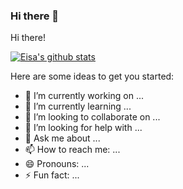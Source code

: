### Hi there 👋
Hi there!

[![Eisa's github stats](https://github-readme-stats.vercel.app/api?username=eisaadil&count_private=true&show_icons=true&theme=radical&hide_rank=false)](https://github.com/eisaadil/github-readme-stats)

<!-- [![Top Langs](https://github-readme-stats.vercel.app/api/top-langs/?username=eisaadil)](https://github.com/eisaadil/github-readme-stats)
 -->
<!--
**eisaadil/eisaadil** is a ✨ _special_ ✨ repository because its `README.md` (this file) appears on your GitHub profile.
-->

Here are some ideas to get you started:

- 🔭 I’m currently working on ...
- 🌱 I’m currently learning ...
- 👯 I’m looking to collaborate on ...
- 🤔 I’m looking for help with ...
- 💬 Ask me about ...
- 📫 How to reach me: ...
- 😄 Pronouns: ...
- ⚡ Fun fact: ...
